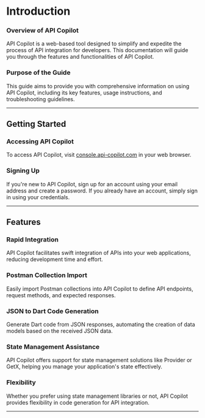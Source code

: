 
# Introduction

### Overview of API Copilot
API Copilot is a web-based tool designed to simplify and expedite the process of API integration for developers. This documentation will guide you through the features and functionalities of API Copilot.

### Purpose of the Guide
This guide aims to provide you with comprehensive information on using API Copilot, including its key features, usage instructions, and troubleshooting guidelines.

---

## Getting Started

### Accessing API Copilot
To access API Copilot, visit [console.api-copilot.com](https://console.api-copilot.com) in your web browser.

### Signing Up
If you're new to API Copilot, sign up for an account using your email address and create a password. If you already have an account, simply sign in using your credentials.

---

## Features

### Rapid Integration
API Copilot facilitates swift integration of APIs into your web applications, reducing development time and effort.

### Postman Collection Import
Easily import Postman collections into API Copilot to define API endpoints, request methods, and expected responses.

### JSON to Dart Code Generation
Generate Dart code from JSON responses, automating the creation of data models based on the received JSON data.

### State Management Assistance
API Copilot offers support for state management solutions like Provider or GetX, helping you manage your application's state effectively.

### Flexibility
Whether you prefer using state management libraries or not, API Copilot provides flexibility in code generation for API integration.

---
